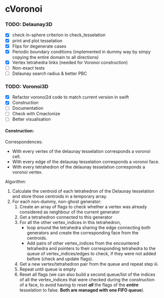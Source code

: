 # cVoronoi

### TODO: Delaunay3D

-[X] check in-sphere criterion in check_tesselation
-[X] print and plot tesselation
-[x] Flips for degenerate cases
-[X] Periodic boundary conditions (implemented in dummy way by simpy copying the entire domain to all directions)
-[X] Vertex tetrahedra links (needed for Voronoi construction)
-[ ] Non-exact tests
-[ ] Delaunay search radius & better PBC

### TODO: Voronoi3D

-[X] Refactor voronoi2d code to match current version in swift
-[X] Construction
-[ ] Documentation
-[ ] Check with CmacIonize
-[ ] Better visualisation

#### Construction:

Correspondences:

- With every vertex of the delaunay tesselation corresponds a voronoi cell.
- With every edge of the delaunay tesselation corresponds a voronoi face.
- With every tetrahedron of the delaunay tesselation corresponds a voronoi vertex.

Algorithm:

1. Calculate the centroid of each tetrahedron of the Delaunay tesselation and store those centroids in a temporary
   array.
2. For each non-dummy, non-ghost generator:
    1. Create an array of flags to check whether a vertex was already considered as neighbour of the current generator
    1. Get a tetrahedron connected to this generator
    1. For all the other vertex_indices in this tetrahedron,
        - loop around the tetrahedra sharing the edge connecting both generators and create the corresponding face from
          the centroids.
        - Add pairs of other vertex_indices from the encountered tetrahedra and pointers to their corresponding
          tetrahedra to the queue of vertex_indices/edges to check, if they were not added before (check and update
          flags).
    1. Get a new vertex/tetrahedron pair from the queue and repeat step iii.
    1. Repeat until queue is empty
    1. Reset all flags (we can also build a second queue/list of the indices of all the vertex_indices that were checked
       during the construction of a face, to avoid having to reset ___all___ the flags of the ___entire___ tesselation
       to false. __Both are managed with one FIFO queue__).
          
